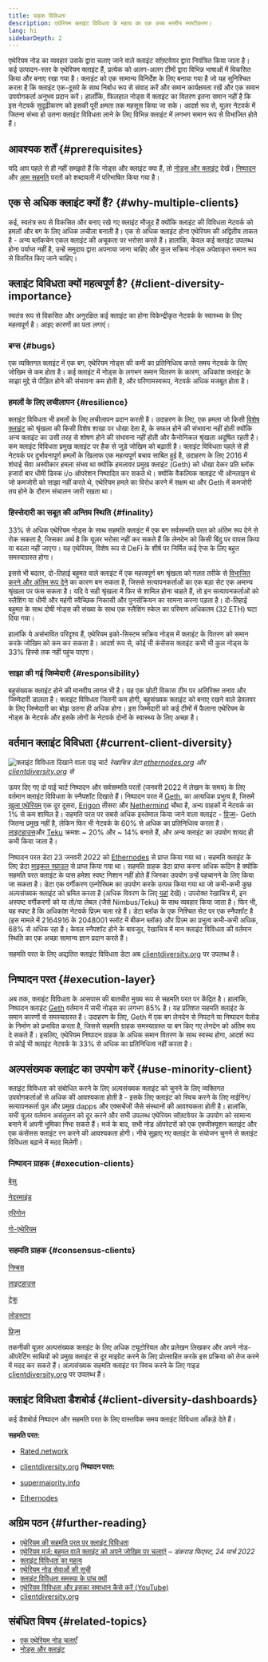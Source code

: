 ```yaml
---
title: ग्राहक विविधता
description: एथेरियम क्लाइंट विविधता के महत्व का एक उच्च स्तरीय स्पष्टीकरण।
lang: hi
sidebarDepth: 2
---
```


एथेरियम नोड का व्यवहार उसके द्वारा चलाए जाने वाले क्लाइंट सॉफ़्टवेयर द्वारा नियंत्रित किया जाता है। कई उत्पादन-स्तर के एथेरियम क्लाइंट हैं, प्रत्येक को अलग-अलग टीमों द्वारा विभिन्न भाषाओं में विकसित किया और बनाए रखा गया है। क्लाइंट को एक सामान्य विनिर्देश के लिए बनाया गया है जो यह सुनिश्चित करता है कि क्लाइंट एक-दूसरे के साथ निर्बाध रूप से संवाद करें और समान कार्यक्षमता रखें और एक समान उपयोगकर्ता अनुभव प्रदान करें। हालाँकि, फिलहाल नोड्स में क्लाइंट का वितरण इतना समान नहीं है कि इस नेटवर्क सुदृढ़ीकरण को इसकी पूरी क्षमता तक महसूस किया जा सके। आदर्श रूप से, यूज़र नेटवर्क में जितना संभव हो उतना क्लाइंट विविधता लाने के लिए विभिन्न क्लाइंट में लगभग समान रूप से विभाजित होते हैं।

## आवश्यक शर्तें {#prerequisites}

यदि आप पहले से ही नहीं समझते हैं कि नोड्स और क्लाइंट क्या हैं, तो [नोड्स और क्लाइंट](/developers/docs/nodes-and-clients/) देखें। [निष्पादन](/glossary/#execution-layer) और [आम सहमति](/glossary/#consensus-layer) परतों को शब्दावली में परिभाषित किया गया है।

## एक से अधिक क्लाइंट क्यों हैं? {#why-multiple-clients}

कई, स्वतंत्र रूप से विकसित और बनाए रखे गए क्लाइंट मौजूद हैं क्योंकि क्लाइंट की विविधता नेटवर्क को हमलों और बग के लिए अधिक लचीला बनाती है। एक से अधिक क्लाइंट होना एथेरियम की अद्वितीय ताकत है - अन्य ब्लॉकचेन एकल क्लाइंट की अचूकता पर भरोसा करते हैं। हालांकि, केवल कई क्लाइंट उपलब्ध होना पर्याप्त नहीं है, उन्हें समुदाय द्वारा अपनाया जाना चाहिए और कुल सक्रिय नोड्स अपेक्षाकृत समान रूप से वितरित किए जाने चाहिए।

## क्लाइंट विविधता क्यों महत्वपूर्ण है? {#client-diversity-importance}

स्वतंत्र रूप से विकसित और अनुरक्षित कई क्लाइंट का होना विकेन्द्रीकृत नेटवर्क के स्वास्थ्य के लिए महत्वपूर्ण है। आइए कारणों का पता लगाएं।

### बग्स {#bugs}

एक व्यक्तिगत क्लाइंट में एक बग, एथेरियम नोड्स की कमी का प्रतिनिधित्व करते समय नेटवर्क के लिए जोखिम से कम होता है। कई क्लाइंट में नोड्स के लगभग समान वितरण के कारण, अधिकांश क्लाइंट के साझा मुद्दे से पीड़ित होने की संभावना कम होती है, और परिणामस्वरूप, नेटवर्क अधिक मजबूत होता है।

### हमलों के लिए लचीलापन {#resilience}

क्लाइंट विविधता भी हमलों के लिए लचीलापन प्रदान करती है। उदाहरण के लिए, एक हमला जो किसी [विशेष क्लाइंट](https://twitter.com/vdWijden/status/1437712249926393858) को श्रृंखला की किसी विशेष शाखा पर धोखा देता है, के सफल होने की संभावना नहीं होती क्योंकि अन्य क्लाइंट का उसी तरह से शोषण होने की संभावना नहीं होती और कैनोनिकल श्रृंखला अदूषित रहती है। कम क्लाइंट विविधता प्रमुख क्लाइंट पर हैक से जुड़े जोखिम को बढ़ाती है। क्लाइंट विविधता पहले से ही नेटवर्क पर दुर्भावनापूर्ण हमलों के खिलाफ एक महत्वपूर्ण बचाव साबित हुई है, उदाहरण के लिए 2016 में शंघाई सेवा अस्वीकार हमला संभव था क्योंकि हमलावर प्रमुख क्लाइंट (Geth) को धोखा देकर प्रति ब्लॉक हजारों बार धीमी डिस्क i/o ऑपरेशन निष्पादित कर सकते थे। क्योंकि वैकल्पिक क्लाइंट भी ऑनलाइन थे जो कमजोरी को साझा नहीं करते थे, एथेरियम हमले का विरोध करने में सक्षम था और Geth में कमजोरी तय होने के दौरान संचालन जारी रखता था।

### हिस्सेदारी का सबूत की अन्तिम स्थिति {#finality}

33% से अधिक एथेरियम नोड्स के साथ सहमति क्लाइंट में एक बग सर्वसम्मति परत को अंतिम रूप देने से रोक सकता है, जिसका अर्थ है कि यूज़र भरोसा नहीं कर सकते हैं कि लेनदेन को किसी बिंदु पर वापस किया या बदला नहीं जाएगा। यह एथेरियम, विशेष रूप से DeFi के शीर्ष पर निर्मित कई ऐप्स के लिए बहुत समस्याग्रस्त होगा।

<Emoji text="🚨" className="me-4" /> इससे भी बदतर, दो-तिहाई बहुमत वाले क्लाइंट में एक महत्वपूर्ण बग श्रृंखला को गलत तरीके से <a href="https://www.symphonious.net/2021/09/23/what-happens-if-beacon-chain-consensus-fails/" target="_blank">विभाजित करने और अंतिम रूप देने</a> का कारण बन सकता है, जिससे सत्यापनकर्ताओं का एक बड़ा सेट एक अमान्य श्रृंखला पर फंस सकता है। यदि वे सही श्रृंखला में फिर से शामिल होना चाहते हैं, तो इन सत्यापनकर्ताओं को स्लैशिंग या धीमी और महंगी स्वैच्छिक निकासी और पुनर्सक्रियन का सामना करना पड़ता है। दो-तिहाई बहुमत के साथ दोषी नोड्स की संख्या के साथ एक स्लैशिंग स्केल का परिमाण अधिकतम (32 ETH) घटा दिया गया।

हालांकि ये असंभावित परिदृश्य हैं, एथेरियम इको-सिस्टम सक्रिय नोड्स में क्लाइंट के वितरण को समान करके जोखिम को कम कर सकता है। आदर्श रूप से, कोई भी कंसेंसस क्लाइंट कभी भी कुल नोड्स के 33% हिस्से तक नहीं पहुंच पाएगा।

### साझा की गई जिम्मेदारी {#responsibility}

बहुसंख्यक क्लाइंट होने की मानवीय लागत भी है। यह एक छोटी विकास टीम पर अतिरिक्त तनाव और जिम्मेदारी डालता है। क्लाइंट विविधता जितनी कम होगी, बहुसंख्यक क्लाइंट को बनाए रखने वाले डेवलपर के लिए जिम्मेदारी का बोझ उतना ही अधिक होगा। इस जिम्मेदारी को कई टीमों में फैलाना एथेरियम के नोड्स के नेटवर्क और इसके लोगों के नेटवर्क दोनों के स्वास्थ्य के लिए अच्छा है।

## वर्तमान क्लाइंट विविधता {#current-client-diversity}

![क्लाइंट विविधता दिखाने वाला पाइ चार्ट](./client-diversity.png) _रेखाचित्र डेटा [ethernodes.org](https://ethernodes.org) और [clientdiversity.org](https://clientdiversity.org/) से_

ऊपर दिए गए दो पाई चार्ट निष्पादन और सर्वसम्मति परतों (जनवरी 2022 में लेखन के समय) के लिए वर्तमान क्लाइंट विविधता के स्नैपशॉट दिखाते हैं। निष्पादन परत में [Geth](https://geth.ethereum.org/), का अत्यधिक प्रभुत्व है, जिसमें [खुला एथेरियम](https://openethereum.github.io/) एक दूर दूसरा, [Erigon](https://github.com/ledgerwatch/erigon) तीसरा और [Nethermind](https://nethermind.io/) चौथा है, अन्य ग्राहकों में नेटवर्क का 1% से कम शामिल है। सहमति परत पर सबसे अधिक इस्तेमाल किया जाने वाला क्लाइंट - [प्रिज़्म](https://prysmaticlabs.com/#projects)- Geth जितना प्रमुख नहीं है, लेकिन फिर भी नेटवर्क के 60% से अधिक का प्रतिनिधित्व करता है। [लाइटहाउस](https://lighthouse.sigmaprime.io/)और [Teku](https://consensys.net/knowledge-base/ethereum-2/teku/) क्रमशः ~ 20% और ~ 14% बनाते हैं, और अन्य क्लाइंट का उपयोग शायद ही कभी किया जाता है।

निष्पादन परत डेटा 23 जनवरी 2022 को [Ethernodes](https://ethernodes.org) से प्राप्त किया गया था। सहमति क्लाइंट के लिए डेटा [माइकल स्प्राउल](https://github.com/sigp/blockprint) से प्राप्त किया गया था। सहमति ग्राहक डेटा प्राप्त करना अधिक कठिन है क्योंकि सहमति परत क्लाइंट के पास हमेशा स्पष्ट निशान नहीं होते हैं जिनका उपयोग उन्हें पहचानने के लिए किया जा सकता है। डेटा एक वर्गीकरण एल्गोरिथम का उपयोग करके उत्पन्न किया गया था जो कभी-कभी कुछ अल्पसंख्यक क्लाइंट को भ्रमित करता है (अधिक विवरण के लिए [यहां](https://twitter.com/sproulM_/status/1440512518242197516) देखें)। उपरोक्त रेखाचित्र में, इन अस्पष्ट वर्गीकरणों को या तो/या लेबल (जैसे Nimbus/Teku) के साथ व्यवहार किया जाता है। फिर भी, यह स्पष्ट है कि अधिकांश नेटवर्क प्रिज़्म चला रहे हैं। डेटा ब्लॉक के एक निश्चित सेट पर एक स्नैपशॉट है (इस मामले में 2164916 के 2048001 स्लॉट में बीकन ब्लॉक) और प्रिज़्म का प्रभुत्व कभी-कभी अधिक, 68% से अधिक रहा है। केवल स्नैपशॉट होने के बावजूद, रेखाचित्र में मान क्लाइंट विविधता की वर्तमान स्थिति का एक अच्छा सामान्य ज्ञान प्रदान करते हैं।

सहमति परत के लिए अद्यतित क्लाइंट विविधता डेटा अब [clientdiversity.org](https://clientdiversity.org/) पर उपलब्ध है।

## निष्पादन परत {#execution-layer}

अब तक, क्लाइंट विविधता के आसपास की बातचीत मुख्य रूप से सहमति परत पर केंद्रित है। हालांकि, निष्पादन क्लाइंट [Geth](https://geth.ethereum.org) वर्तमान में सभी नोड्स का लगभग 85% है। यह प्रतिशत सहमति क्लाइंट के समान कारणों से समस्याग्रस्त है। उदाहरण के लिए, Geth में एक बग लेनदेन से निपटने या निष्पादन पेलोड के निर्माण को प्रभावित करता है, जिससे सहमति ग्राहक समस्याग्रस्त या बग किए गए लेनदेन को अंतिम रूप दे सकते हैं। इसलिए, एथेरियम निष्पादन ग्राहक के अधिक समान वितरण के साथ स्वस्थ होगा, आदर्श रूप से कोई भी क्लाइंट नेटवर्क के 33% से अधिक का प्रतिनिधित्व नहीं करता है।

## अल्पसंख्यक क्लाइंट का उपयोग करें {#use-minority-client}

क्लाइंट विविधता को संबोधित करने के लिए अल्पसंख्यक क्लाइंट को चुनने के लिए व्यक्तिगत उपयोगकर्ताओं से अधिक की आवश्यकता होती है - इसके लिए क्लाइंट को स्विच करने के लिए माईनिंग/सत्यापनकर्ता पूल और प्रमुख dapps और एक्सचेंजों जैसे संस्थानों की आवश्यकता होती है। हालांकि, सभी यूज़र वर्तमान असंतुलन को दूर करने और सभी उपलब्ध एथेरियम सॉफ़्टवेयर के उपयोग को सामान्य बनाने में अपनी भूमिका निभा सकते हैं। मर्ज के बाद, सभी नोड ऑपरेटरों को एक एक्‍जीक्यूशन क्लाइंट और एक कंसेंसस क्लाइंट रन करने की आवश्यकता होगी। नीचे सुझाए गए क्लाइंट के संयोजन चुनने से क्लाइंट विविधता बढ़ाने में मदद मिलेगी।

### निष्पादन ग्राहक {#execution-clients}

[बेसु](https://www.hyperledger.org/use/besu)

[नेदरमाइंड](https://downloads.nethermind.io/)

[एरिगोन](https://github.com/ledgerwatch/erigon)

[गो-एथेरियम](https://geth.ethereum.org/)

### सहमति ग्राहक {#consensus-clients}

[निम्बस](https://nimbus.team/)

[लाइटहाउस](https://github.com/sigp/lighthouse)

[टेकु](https://consensys.net/knowledge-base/ethereum-2/teku/)

[लोडस्टार](https://github.com/ChainSafe/lodestar)

[प्रिज़्म](https://docs.prylabs.network/docs/getting-started)

तकनीकी यूज़र अल्पसंख्यक क्लाइंट के लिए अधिक ट्यूटोरियल और प्रलेखन लिखकर और अपने नोड-ऑपरेटिंग साथियों को प्रमुख क्लाइंट से दूर माइग्रेट करने के लिए प्रोत्साहित करके इस प्रक्रिया को तेज करने में मदद कर सकते हैं। अल्पसंख्यक सहमति क्लाइंट पर स्विच करने के लिए गाइड [clientdiversity.org](https://clientdiversity.org/) पर उपलब्ध हैं।

## क्लाइंट विविधता डैशबोर्ड {#client-diversity-dashboards}

कई डैशबोर्ड निष्पादन और सहमति परत के लिए वास्तविक समय क्लाइंट विविधता आँकड़े देते हैं।

**सहमति परत:**

- [Rated.network](https://www.rated.network/)
- [clientdiversity.org](https://clientdiversity.org/) **निष्पादन परत:**

- [supermajority.info](https://supermajority.info//)
- [Ethernodes](https://ethernodes.org/)

## अग्रिम पठन {#further-reading}

- [एथेरियम की सहमति परत पर क्लाइंट विविधता](https://mirror.xyz/jmcook.eth/S7ONEka_0RgtKTZ3-dakPmAHQNPvuj15nh0YGKPFriA)
- [एथेरियम मर्ज: बहुमत वाले क्लाइंट को अपने जोखिम पर चलाएं!](https://dankradfeist.de/ethereum/2022/03/24/run-the-majority-client-at-your-own-peril.html) – _डंकराड फिएस्ट, 24 मार्च 2022_
- [क्लाइंट विविधता का महत्व](https://our.status.im/the-importance-of-client-diversity/)
- [एथेरियम नोड सेवाओं की सूची](https://ethereumnodes.com/)
- [क्लाइंट विविधता समस्या के पांच क्यों](https://notes.ethereum.org/@afhGjrKfTKmksTOtqhB9RQ/BJGj7uh08)
- [एथेरियम विविधता और इसका समाधान कैसे करें (YouTube)](https://www.youtube.com/watch?v=1hZgCaiqwfU)
- [clientdiversity.org](https://clientdiversity.org/)

## संबंधित विषय {#related-topics}

- [एक एथेरियम नोड चलाएँ](/run-a-node/)
- [नोड्स और क्लाइंट](/developers/docs/nodes-and-clients/)

